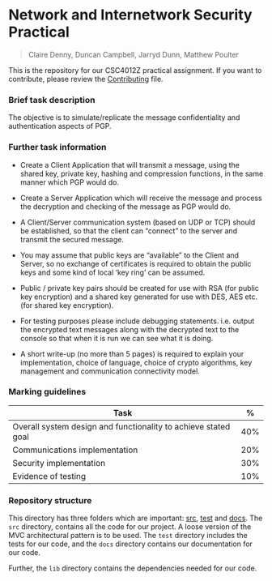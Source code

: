 
# Network and Internetwork Security Practical

> Claire Denny, Duncan Campbell, Jarryd Dunn, Matthew Poulter

This is the repository for our CSC4012Z practical assignment. If you want to contribute, please review the [Contributing](/CONTRIBUTING.md) file.

### Brief task description
The objective is to simulate/replicate the message confidentiality and authentication aspects of PGP.

### Further task information

 - Create a Client Application that will transmit a message, using the shared key, private key, hashing and compression functions, in the same manner which PGP would do.

 - Create a Server Application which will receive the message and process the decryption and checking of the message as PGP would do.

 - A Client/Server communication system (based on UDP or TCP) should be established, so that the client can “connect” to the server and transmit the secured message.

 - You may assume that public keys are “available” to the Client and Server, so no exchange of certificates is required to obtain the public keys and some kind of local ‘key ring’ can be assumed.

-  Public / private key pairs should be created for use with RSA (for public key encryption) and a shared key generated for use with DES, AES etc. (for shared key encryption).

 - For testing purposes please include debugging statements. i.e. output the encrypted text messages along with the decrypted text to the console so that when it is run we can see what it is doing.

- A short write-up (no more than 5 pages) is required to explain your    implementation, choice of language, choice of crypto algorithms, key    management and communication connectivity model.

### Marking guidelines
| Task | % |
|--|--|
| Overall system design and functionality to achieve stated goal | 40% |
| Communications implementation | 20% |
| Security implementation | 30% |
| Evidence of testing | 10% |


### Repository structure
This directory has three folders which are important: [src](/src), [test](/test) and [docs](/docs). The `src` directory, contains all the code for our project. A loose version of the MVC architectural pattern is to be used. The `test` directory includes the tests for our code, and the `docs` directory contains our documentation for our code.

Further, the `lib` directory contains the dependencies needed for our code.
